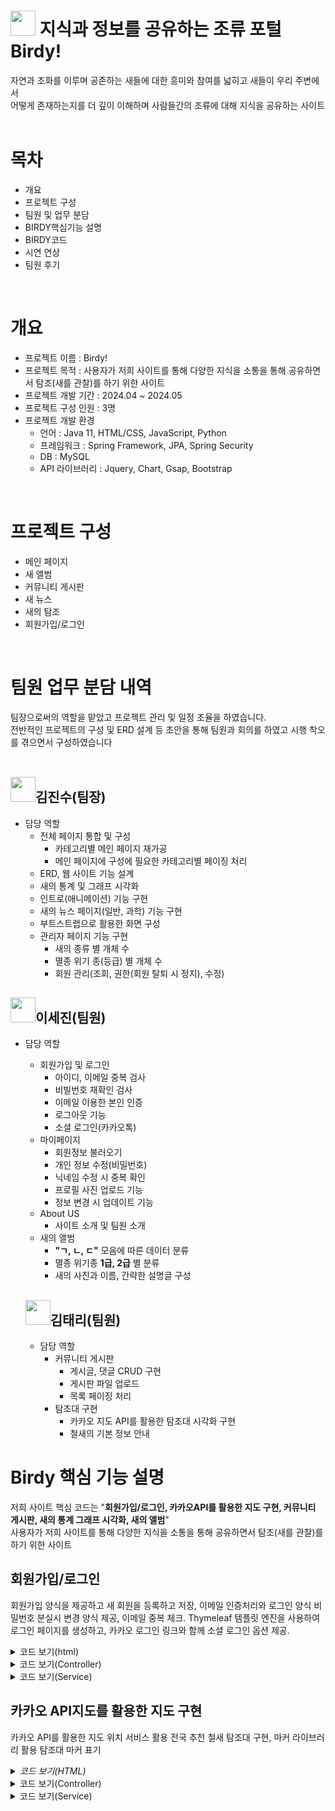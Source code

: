# <img src="https://github.com/koyuhjkl123/portfolio/assets/94844952/4956f6c6-f49a-4f9b-a7c0-95ce6e4f72c0" width="40" height="40"/> 지식과 정보를 공유하는 조류 포털 Birdy! <br>

 자연과 조화를 이루며 공존하는 새들에 대한 흥미와 참여를 넓히고 새들이 우리 주변에서 <br>
 어떻게 존재하는지를 더 깊이 이해하며 사람들간의 조류에 대해 지식을 공유하는 사이트  <br>
 <br>

# 목차
- 개요
- 프로젝트 구성
- 팀원 및 업무 분담
-  BIRDY핵심기능 설명
-  BIRDY코드
-  시연 연상
-  팀원 후기
<br>

# 개요
* 프로젝트 이름 : Birdy!
* 프로젝트 목적 : 사용자가 저희 사이트를 통해 다양한 지식을 소통을 통해 공유하면서 탐조(새를 관찰)를 하기 위한 사이트
* 프로젝트 개발 기간 : 2024.04 ~ 2024.05
* 프로젝트 구성 인원 : 3명
* 프로젝트 개발 환경
  * 언어 : Java 11, HTML/CSS, JavaScript, Python
  * 프레임워크 : Spring Framework, JPA, Spring Security
  * DB : MySQL
  * API 라이브러리 : Jquery, Chart, Gsap, Bootstrap
<br>

# 프로젝트 구성
* 메인 페이지
* 새 앨범
* 커뮤니티 게시판
* 새 뉴스
* 새의 탐조
* 회원가입/로그인
 <br>
 
# 팀원 업무 분담 내역
팀장으로써의 역할을 맡았고 프로젝트 관리 및 일정 조율을 하였습니다. <br>
전반적인 프로젝트의 구성 및 ERD 설계 등 초안을 통해 팀원과 회의를 하였고 시행 착오를 겪으면서 구성하였습니다 <br>
<br>

## <img src="https://github.com/koyuhjkl123/Project_Bridy/assets/94844952/fdf8fb32-8c9f-4859-a343-429eef2b0dd2" width="40" height="40"/>김진수(팀장)
* 담당 역할
  * 전체 페이지 통합 및 구성
    * 카테고리별 메인 페이지 재가공
    * 메인 페이지에 구성에 필요한 카테고리별 페이징 처리
  * ERD, 웹 사이트 기능 설계
  * 새의 통계 및 그래프 시각화
  * 인트로(애니메이션) 기능 구현
  * 새의 뉴스 페이지(일반, 과학) 기능 구현
  * 부트스트랩으로 활용한 화면 구성
  * 관리자 페이지 기능 구현
    * 새의 종류 별 개체 수
    * 멸종 위기 종(등급) 별 개체 수
    * 회원 관리(조회, 권한(회원 탈퇴 시 정지), 수정)

## <img src="https://github.com/koyuhjkl123/Project_Bridy/assets/94844952/acef5d1e-db23-4245-8ad3-89ce729a4057" width="40" height="40"/>이세진(팀원)
* 담당 역할
  * 회원가입 및 로그인
    * 아이디, 이메일 중복 검사
    * 비빌번호 재확인 검사
    * 이메일 이용한 본인 인증
    * 로그아웃 기능
    * 소셜 로그인(카카오톡)
  * 마이페이지
    * 회원정보 불러오기
    * 개인 정보 수정(비밀번호)
    * 닉네임 수정 시 중복 확인
    * 프로필 사진 업로드 기능
    * 정보 변경 시 업데이트 기능
  * About US
    * 사이트 소개 및 팀원 소개
  * 새의 앨범
    * **"ㄱ, ㄴ, ㄷ"** 모음에 따른 데이터 분류
    * 멸종 위기종 **1급, 2급** 별 분류
    * 새의 사진과 이름, 간략한 설명글 구성

  ## <img src="https://github.com/koyuhjkl123/Project_Bridy/assets/94844952/7418d06b-b9aa-41ce-8c4a-d551302da9b6" width="40" height="40"/>김태리(팀원)
  * 담당 역할
    * 커뮤니티 게시판
      * 게시글, 댓글 CRUD 구현
      * 게시판 파일 업로드
      * 목록 페이징 처리
    * 탐조대 구현
      * 카카오 지도 API를 활용한 탐조대 시각화 구현
      * 철새의 기본 정보 안내
      
# Birdy 핵심 기능 설명
저희 사이트 핵심 코드는 "**회원가입/로그인, 카카오API를 활용한 지도 구현, 커뮤니티 게시판, 새의 통계 그래프 시각화, 새의 앨범**" <br>
사용자가 저희 사이트를 통해 다양한 지식을 소통을 통해 공유하면서 탐조(새를 관찰)를 하기 위한 사이트

## 회원가입/로그인
회원가입 양식을 제공하고 새 회원을 등록하고 저장, 이메일 인증처리와 로그인 양식 비밀번호 분실시 변경 양식 제공, 이메일 중복 체크.
Thymeleaf 템플릿 엔진을 사용하여 로그인 페이지를 생성하고, 카카오 로그인 링크와 함께 소셜 로그인 옵션 제공.
<br>

<details>
    <summary>코드 보기(html)</summary>

```html
<!--로그인하기-->
<div layout:fragment="content">
    <form action="/members/login" role="form" method="post">

        <div class="form-group">
            <label th:for="memberEmail">Email</label>
            <input type="email" class="form-control"
                   name="memberEmail" placeholder="이메일을 입력해주세요">
        </div>

        <div class="form-group">
            <label th:for="memberPwd">Password</label>
            <input type="password" id="memberPwd" class="form-control"
                   name="password" placeholder="비밀번호를 입력해주세요">
        </div>

        <!--카카오 로그인-->
        <div class="input-group md-3">
            <a href="/oauth2/authorization/kakao">kakao login</a>
        </div>

        <div>
        <p th:if="${loginErrorMsg}"
           th:text="${loginErrorMsg}" class="error">Error Message!</p>
        <button class="btn btn-primary">로그인</button>
        <button type="button" class="btn btn-primary"
                onclick="location.href='/members/new'">회원가입</button>
        </div>

        <a href="/members/changePassword" rel="external">비밀번호 분실</a>

<!--        <input type="hidden" th:name="${_csrf.parameterName}"-->
<!--               th:value="${_csrf.token}">-->
    </form>
```

</details>


<details>
    <summary>코드 보기(Controller)</summary>

```java

@Controller
@RequestMapping("/members")
@RequiredArgsConstructor
public class MemberController {

    private final LoginService loginService;
    private final EmailService emailService;

    private final PasswordEncoder passwordEncoder;
    private final CertCodeService certCodeService;

    @GetMapping("/new")
    public String memberForm(Model model){
        model.addAttribute("memberFormDTO", new MemberFormDTO());
        return "member/memberForm";
    }

    @PostMapping("/new")
    public String newMember(@Valid MemberFormDTO memberFormDTO,
                            BindingResult bindingResult, Model model, MultipartFile profileFile){
        if(bindingResult.hasErrors()){
            System.out.println("-----가입 중 오류 발생-----");
            System.out.println("데이터 확인 : " + memberFormDTO);
            return "member/memberForm";
        }

        try {
            Member member = Member.createMember(memberFormDTO, passwordEncoder);
            loginService.saveMember(member, profileFile);
            System.out.println("저장 완료!");
        }catch(IllegalStateException e){
            model.addAttribute("errorMessage", "이미 가입된 회원입니다.");
            return "member/memberForm";
        }catch(Exception e){
            model.addAttribute("errorMessage", e.getMessage());
            System.out.println("회원 데이터 저장 중 오류 발생");
            return "member/memberForm";
        }
        return "redirect:/"; // 로그인 성공 후 홈페이지로 리디렉션
    }

    //이메일 인증
    @PostMapping("/cert")
    public ResponseEntity<String> certCode(@RequestBody Map<String, String> requestData){
        String memberEmail = requestData.get("memberEmail");
        if(memberEmail !=null) {
            String certCode = emailService.generateCode();
            System.out.println("------이메일 전달 확인 : " + memberEmail);
            System.out.println("------코드 확인 : " + certCode);
            emailService.sendMail(memberEmail, certCode);
            certCodeService.saveCertCode(memberEmail, certCode);
            System.out.println(memberEmail + "###" + certCode);

            return ResponseEntity.ok().build();
        }else{
            return ResponseEntity.badRequest().body("이메일 주소를 찾을 수 없습니다.");
        }
    }
    @PostMapping("/verify")
    public ResponseEntity<String> verifyCode(@RequestBody Map<String, String> requestData) {
        String memberEmail = requestData.get("memberEmail");
        System.out.println("--------" + memberEmail);
        String certCode = requestData.get("certCode");
        System.out.println("--------" + certCode);
        try {
            loginService.verifyEmail(memberEmail, certCode);
            System.out.println("인증코드 비교 : " + memberEmail + "/" + certCode);
            return ResponseEntity.ok().build();
        } catch (IllegalArgumentException e) {
            return ResponseEntity.status(HttpStatus.BAD_REQUEST).body(e.getMessage());
        }
    }

    //로그인
    @GetMapping("/login")
    public String loginForm(){
        System.out.println("홈으로 이동");
        return "member/memberLoginForm";
    }

    @GetMapping("/login/error")
    public String loginError(Model model){
        System.out.println("에러 컨트로러러======");
        model.addAttribute("loginErrorMsg", "이메일, 혹은 비밀번호를 확인해주세요.");
        return "/member/memberLoginForm";
    }

    // 비밀번호 분실시 재설정하기
    @GetMapping("/changePassword")
    public String changePass(Model model){
        model.addAttribute("memberFormDTO", new MemberFormDTO());
        return "member/changePassForm";
    }
    //회원 확인을 위한 이메일 존재 확인
    @PostMapping("/checkEmail")
    public ResponseEntity<Boolean> memberCheck(String memberEmail){
        boolean exists = loginService.memberEmailCheck(memberEmail);
        return ResponseEntity.ok(exists);
    }

    //해당 이메일 회원의 비밀번호 업데이트
    @PostMapping("/changePassword")
    public String pwdUpdate(@RequestParam String memberEmail,
                            @RequestParam String memberPwd,
                            Model model){
        try{
            String newPwd = Member.updatePwd(memberPwd, passwordEncoder);
            loginService.updatePassword(newPwd, memberEmail);
        }catch (Exception e){
            model.addAttribute("errorMessage", "비밀번호 변경 중 오류발생!");
            return "members/changePassForm";
        }
        System.out.println("성공!!");
        return "redirect:/";
    }

    //어바웃 어스 페이지 이동
    @GetMapping("/about")
    public String aboutForm(){
        return "member/about";
    }


}

```

</details>

<details>
    <summary>코드 보기(Service)</summary>

```java

@Service
@Transactional
@RequiredArgsConstructor
public class MemberService{

    private final MemberRepository memberRepository;
    private final PasswordEncoder passwordEncoder;

    //마이페이지에 사용자 정보 가져오기(읽기 전용)
    @Transactional(readOnly = true)
    public MemberFormDTO getMemberDtl(String memberEmail) {
        Member member = memberRepository.findByMemberEmail(memberEmail);
        MemberFormDTO memberFormDTO = MemberFormDTO.of(member);
        return memberFormDTO;
    }

    //회원 권한 박탈시키기(STOP: 부여된 권한 없음 = all 허용 가능 외 접근 불가.)
    public void memberStop(Member member){
        if(member != null){
            // id로 회원을 조회해 권한 변경(stop)
            member.setRole(STOP);
            memberRepository.save(member);
        }
    }
    //회원 정보 수정
    public void updateMemberInfo(String memberName, String memberPhone, String memberEmail) throws Exception{
        memberRepository.updateMemberInfo(memberName, memberPhone, memberEmail);
    }

    // 모든 회원 조회
    public List<Member> getAllMembers() {
        return memberRepository.findAll();
    }

    // ID로 회원 조회
    public Member getMemberById(Long id) {
        return memberRepository.findById(id)
                .orElseThrow(() -> new IllegalArgumentException("해당 ID의 회원이 존재하지 않습니다: " + id));
    }

    // 회원 정보 업데이트
    public void updateMember(Long id, MemberFormDTO memberFormDTO) {
        Member member = getMemberById(id);
        // MemberFormDTO를 사용하여 업데이트 로직 구현
        // 예: member.setEmail(memberFormDTO.getEmail());
        //    member.setName(memberFormDTO.getName());
        memberRepository.save(member);
    }

    // 회원 삭제(완전삭제)
    public void deleteMember(Long id) {
        Member member = getMemberById(id);
        memberRepository.delete(member);
    }

    public List<Member> searchMembers(String term) {
        // 회원 이름 또는 이메일에 검색어가 포함된 회원을 찾아서 반환
        return memberRepository.findByMemberNameContainingIgnoreCaseOrMemberEmailContainingIgnoreCase(term, term);
    }

    //유저 네임 가져오기
    public String findMemberNameByMemberEmail(String memberEmail) {
        return memberRepository.findMemberNameByMemberEmail(memberEmail);
    }

}

```
</details>

## 카카오 API지도를 활용한 지도 구현
카카오 API를 활용한 지도 위치 서비스 활용 전국 추천 철새 탐조대 구현,
마커 라이브러리 활용 탐조대 마커 표기

<details>
    <summary><i>코드 보기(HTML)</i></summary>
	
```html
	
<!DOCTYPE html>
<html lang="ko" xmlns:th="https://thymeleaf.org"
      xmlns:layout="http://www.ultraq.net.nz/thymeleaf/layout"
      layout:decorate='~{layouts/layout1}'>

    <title>탐조</title>
    <th:block layout:fragment="css">
    <style>
        /* 기본 CSS 설정 */
       body, h1, p {
           margin: 0;
           padding: 0;
       }
       .main-box {
           border: 2px solid black;
           padding: 20px;
           margin: 20px;
       }
       .section-box {
           border: 1px solid grey;
           margin: 10px;
           padding: 10px;
           background-color: #f9f9f9;
       }

       /* 헤더 스타일 */
        header {
            background-color: #f8f9fa;
            padding: 20px;
            text-align: center;
            font-size: 24px;
            color: #333;
        }
         /* 버튼 스타일 */
        .bird-button {
            margin: 10px;
            padding: 10px 20px;
            font-size: 16px;
            cursor: pointer;
        }
        .footer{
            margin-top: 50px;
        }
         .map-container {
        display: flex;
        justify-content: center;
        align-items: center;
        height: 100vh; /* 전체 뷰포트 높이를 사용 */
    }

    </style>
    </th:block>

    <th:block layout:fragment="script">
        <script th:inline="javascript">
            window.onload = function(){

            var container = document.getElementById('map');
            var options = {
                center: new kakao.maps.LatLng(36.687009,128.046518),
                level: 13
            };
            var map = new kakao.maps.Map(container, options);
		// </맵 생성>

            var positions = [
                {
                    title: '장항습지탐조대',
                    latlng: new kakao.maps.LatLng(37.641278, 126.758219)
                },
                {
                    title: '갯골생태공원탐조대',
                    latlng: new kakao.maps.LatLng(37.392934, 126.776943)
                },
                {
                    title: '명지철새탐조대',
                    latlng: new kakao.maps.LatLng(35.083967, 126.911815)
                },
                {
                    title: '주남저수지탐조대',
                    latlng: new kakao.maps.LatLng(35.310929, 128.680185)
                },
                {
                    title: '간월호철새탐조대',
                    latlng: new kakao.maps.LatLng(36.601085,126.440018)
                },
                {
                    title: '하도철새탐조대',
                    latlng: new kakao.maps.LatLng(33.512076,126.896637)
                },
                {
                    title: '탑립돌보탐조대',
                    latlng: new kakao.maps.LatLng(36.394635, 127.409965)
                }

            ];

            for (var i = 0; i < positions.length; i ++) {

                var marker = new kakao.maps.Marker({  // 마커 생성
                    map: map, // 마커를 표시할 지도
                    position: positions[i].latlng, // 마커를 표시할 위치
                    title : positions[i].title, // 마커의 타이틀, 마커에 마우스를 올리면 타이틀이 표시 됨
                });
            }
            }
        </script>
    </th:block>
    <div layout:fragment="content">
        <header>
            <h4> 철새와 탐조  </h4>
        </header>

        <div class="container">
        <div class="main-box">
            <div class="section-box">
                <h1>철새란 무엇인가요?</h1>
                <p>4계절이 있는 우리나라에서는 계절에 따라 다양한 새가 관찰됩니다. 겨울에 따라 이동을 하지 않는 새를 도시새라 하고, 계절에 따라 번식지와 월동지를 이동하는 새를 철새라고 합니다. 철새에는 여름철새, 겨울철새, 동반철새가 있으며, 이외에 길을 잃은 새가 조금합니다.</p>
            </div>
            <div class="section-box">
                <h2>철새와 도시새는 어떻게 구분되나요?</h2>
                <p>철새와 도시새는 번식지와 월동지로 다 그종 이나는 부분에서 차이가 나고 도시화하는 과정에서 발생한 다양한 생활환경에 따라 적응력에 차이가 따라 분류됩니다.</p>
                <p>철새는 사질의 기호와 매이 높고 도시화로부터 상대적으로 먼 지역에서 번식하고, 일부는 양질의 먹이를 찾아 먼 거리를 이동합니다. 반면, 도시새는 인간 주변에서 활동하는 대표적인 새로서 일부는 철새로 변할 수 있습니다.</p>
            </div>
            <div class="section-box">
                <h2>흔히 관찰되는 철새는 무엇인가요?</h2>
                <p>흔히 관찰되는 철새로는 많은 수가 겨울을 채우고 봄에 되면 북상하는 대표적인 겨울철새입니다, 일부는 양질 먹이를 찾아서 거리를 이동합니다. 철새의 양상이나 부류가 다양한 세상에서의 종에서 유형에 따라 분류됩니다.</p>
            </div>
        <h2>전국 추천 탐조대</h2>
        </div>
        <div id="map" style="width: 600px; height: 450px; margin: 0 0 0 20px;"></div>
        <!-- 컨테이너를 추가하여 지도와 목록을 나란히 배치 -->
        <div style="width: 100%; overflow: hidden;">
            <!-- 목록 박스 -->
            <div style="float: right; margin-left: 20px; padding: 20px;
            border: 1px solid #ccc; width: 635px; height: 450px; position: absolute;
            top: 43.8%;
            left: 800px;">
                <h3>탐조대 목록</h3>
                <ol>
                    <li>장항습지탐조대</li><br>
                    <li>갯골생태공원탐조대</li><br>
                    <li>명지철새탐조대</li><br>
                    <li>주남저수지탐조대</li><br>
                    <li>간월호철새탐조대</li><br>
                    <li>하도철새탐조대</li><br>
                    <li>탑립돌보탐조대</li>
                </ol>
            </div>
        </div>

    </div>
    </div>


</html>

```
</details>

<details>
    <summary>코드 보기(Controller)</summary>
```java
@GetMapping("/birdy")
    // 새의 탐조
    public String showBirds(@RequestParam(required = false) String type, Model model) {
        List<Birds> birds = birdService.showBirds(type);
        model.addAttribute("birds", birds);
        return "bird/birdybird";
    }
```
		
</details>

<details>
    <summary>코드 보기(Service)</summary>
	
```java

@Service
@RequiredArgsConstructor
public class BirdService {

    private final BirdsRepository birdsRepository;

    public List<Birds> showBirds(String type) {
        List<Birds> birds = type == null ? birdsRepository.findAll() : birdsRepository.findByType(type);
        return birds;
    }
}
```
</details>
